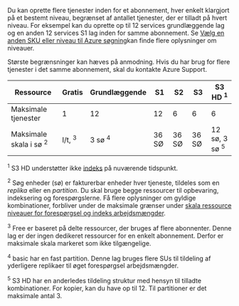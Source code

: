 Du kan oprette flere tjenester inden for et abonnement, hver enkelt klargjort på et bestemt niveau, begrænset af antallet tjenester, der er tilladt på hvert niveau. For eksempel kan du oprette op til 12 services grundlæggende lag og en anden 12 services S1 lag inden for samme abonnement. Se [Vælg en anden SKU eller niveau til Azure søgning](../articles/search/search-sku-tier.md)kan finde flere oplysninger om niveauer.

Største begrænsninger kan hæves på anmodning. Hvis du har brug for flere tjenester i det samme abonnement, skal du kontakte Azure Support.

Ressource|Gratis|Grundlæggende|S1|S2|S3 |S3 HD <sup>1</sup>
---|---|---|---|----|---|----
Maksimale tjenester |1 |12 |12  |6 |6 |6 
Maksimale skala i sø <sup>2</sup>|I/t, <sup>3</sup>|3 sø <sup>4</sup> |36 SØ|36 SØ|36 SØ|12 sø, 3 sø <sup>5</sup>

<sup>1</sup> S3 HD understøtter ikke [indeks](../articles/search/search-indexer-overview.md) på nuværende tidspunkt. 

<sup>2</sup> Søg enheder (sø) er fakturerbar enheder hver tjeneste, tildeles som en *replika* eller en *partition*. Du skal bruge begge ressourcer til opbevaring, indeksering og forespørgslerne. Få flere oplysninger om gyldige kombinationer, forbliver under de maksimale grænser under [skala ressource niveauer for forespørgsel og indeks arbejdsmængder](../articles/search/search-capacity-planning.md). 

<sup>3</sup> Free er baseret på delte ressourcer, der bruges af flere abonnenter. Denne lag er der ingen dedikeret ressourcer for en enkelt abonnement. Derfor er maksimale skala markeret som ikke tilgængelige.

<sup>4</sup> basic har en fast partition. Denne lag bruges flere SUs til tildeling af yderligere replikaer til øget forespørgsel arbejdsmængder.

<sup>5</sup> S3 HD har en anderledes tildeling struktur med hensyn til tilladte kombinationer. For kopier, kan du have op til 12. Til partitioner er det maksimale antal 3.




